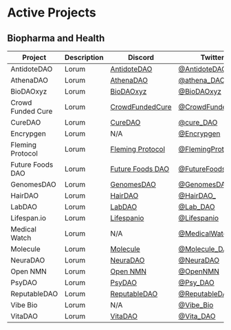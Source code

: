 # Active Projects

## Biopharma and Health

| Project   | Description | Discord | Twitter | Website |
| --------- | ----------- | ------- | ------- | ------- |
| AntidoteDAO | Lorum | [AntidoteDAO](https://t.co/bF7F2M3frF) | [@AntidoteDAO](https://twitter.com/AntidoteDao) | [Website](http://antidotedao.org/) |
| AthenaDAO | Lorum | [AthenaDAO](https://discord.gg/F5tGHYdzSR)  | [@athena_DAO_](https://twitter.com/athena_DAO_) | [Website](https://www.athenadao.co/) |
| BioDAOxyz | Lorum | [BioDAOxyz](https://discord.com/invite/7yMtZwp7Rq) | [@BioDAOxyz](https://twitter.com/BioDAOxyz) | [Website](https://www.biodao.xyz/) |
| Crowd Funded Cure | Lorum |[CrowdFundedCure](https://discord.gg/6tFG8RDygW) |[@CrowdFundedCure](https://twitter.com/CrowdFundedCure) | [Website](https://crowdfundedcures.org/) |
| CureDAO | Lorum | [CureDAO](https://discord.com/invite/9yyYFBqs5H) | [@cure_DAO](https://twitter.com/cure_dao) | [Website](https://www.curedao.org/) |
| Encrypgen | Lorum | N/A | [@Encrypgen](https://twitter.com/Encrypgen) | [Website](https://encrypgen.com/) |
| Fleming Protocol | Lorum | [Fleming Protocol](https://discord.com/invite/BazSJcxfbB) | [@FlemingProtocol](https://twitter.com/FlemingProtocol) | [Website](https://flemingprotocol.io/) |
| Future Foods DAO | Lorum | [Future Foods DAO](https://discord.com/invite/vCbAEKzMkJ) | [@FutureFoodsDAO](https://twitter.com/FutureFoodsDAO) | [Website](https://www.futurefoodsdao.com/) |
| GenomesDAO | Lorum | [GenomesDAO](discord.com/invite/3DaD2na4XJ) | [@GenomesDAO](https://twitter.com/GenomesDAO) | [Website](https://genomes.io/) |
| HairDAO | Lorum | [HairDAO](https://discord.com/invite/k325THfrBz) | [@HairDAO_](https://twitter.com/HairDAO_) | [Website](https://www.hairdao.xyz/) |
| LabDAO | Lorum | [LabDAO](https://discord.gg/labdao) | [@Lab_DAO](https://twitter.com/lab_dao) |  [Website](https://www.labdao.xyz/) |
| Lifespan.io | Lorum | [Lifespanio](https://discord.com/invite/4gNG9q4) | [@Lifespanio](https://twitter.com/lifespanio) | [Website](https://www.lifespan.io/) |
| Medical Watch | Lorum | N/A | [@MedicalWatchFTW](https://twitter.com/MedicalwatchFTW) | [Website](https://blog.medical.watch/) |
| Molecule | Lorum | [Molecule](https://discord.gg/hK3nKxvrQa) | [@Molecule_DAO](https://twitter.com/Molecule_dao) | [Website](https://www.molecule.to/) |
| NeuraDAO | Lorum | [NeuraDAO](https://discord.gg/emNyusZ2v3) | [@NeuraDAO](https://twitter.com/neuradao) | [Website](https://neuradao.to/) |
| Open NMN | Lorum | [Open NMN](https://discord.com/invite/c4AXEJYVcG) | [@OpenNMN](https://twitter.com/OpenNMN) | [Website](https://www.opennmn.com/) |
| PsyDAO | Lorum | [PsyDAO](https://discord.gg/hUH4MWxVFx) | [@Psy_DAO](https://twitter.com/psy_dao) | [Website](https://psydao.io/) |
| ReputableDAO | Lorum | [ReputableDAO](https://discord.gg/y9NBdYTm7C) | [@ReputableDAO](https://twitter.com/ReputableDAO) | [Website](https://www.reputable.health/) |
| Vibe Bio | Lorum | N/A | [@Vibe_Bio](https://twitter.com/vibe_bio) | [Website](http://www.vibebio.com/) |
| VitaDAO | Lorum | [VitaDAO](https://discord.gg/vitadao) | [@Vita_DAO](https://twitter.com/vita_dao) | [Website](https://www.vitadao.com/) |
